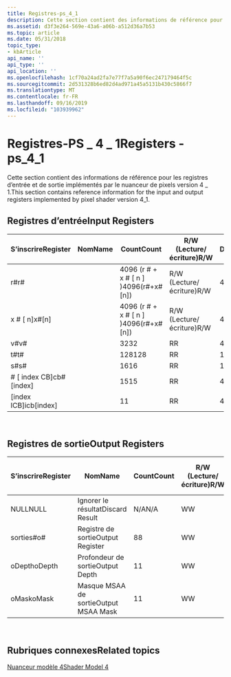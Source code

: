 ```yaml
---
title: Registres-ps_4_1
description: Cette section contient des informations de référence pour les registres d’entrée et de sortie implémentés par le nuanceur de pixels version 4 \_ 1.
ms.assetid: d3f3e264-569e-43a6-a06b-a512d36a7b53
ms.topic: article
ms.date: 05/31/2018
topic_type:
- kbArticle
api_name: ''
api_type: ''
api_location: ''
ms.openlocfilehash: 1cf70a24ad2fa7e77f7a5a90f6ec247179464f5c
ms.sourcegitcommit: 2d531328b6ed82d4ad971a45a5131b430c5866f7
ms.translationtype: MT
ms.contentlocale: fr-FR
ms.lasthandoff: 09/16/2019
ms.locfileid: "103939962"
---
```

# <a name="registers---ps_4_1"></a><span data-ttu-id="24fda-103">Registres-PS \_ 4 \_ 1</span><span class="sxs-lookup"><span data-stu-id="24fda-103">Registers - ps\_4\_1</span></span>

<span data-ttu-id="24fda-104">Cette section contient des informations de référence pour les registres d’entrée et de sortie implémentés par le nuanceur de pixels version 4 \_ 1.</span><span class="sxs-lookup"><span data-stu-id="24fda-104">This section contains reference information for the input and output registers implemented by pixel shader version 4\_1.</span></span>

## <a name="input-registers"></a><span data-ttu-id="24fda-105">Registres d’entrée</span><span class="sxs-lookup"><span data-stu-id="24fda-105">Input Registers</span></span>



| <span data-ttu-id="24fda-106">S’inscrire</span><span class="sxs-lookup"><span data-stu-id="24fda-106">Register</span></span>      | <span data-ttu-id="24fda-107">Nom</span><span class="sxs-lookup"><span data-stu-id="24fda-107">Name</span></span> | <span data-ttu-id="24fda-108">Count</span><span class="sxs-lookup"><span data-stu-id="24fda-108">Count</span></span>              | <span data-ttu-id="24fda-109">R/W (Lecture/écriture)</span><span class="sxs-lookup"><span data-stu-id="24fda-109">R/W</span></span> | <span data-ttu-id="24fda-110">Dimension</span><span class="sxs-lookup"><span data-stu-id="24fda-110">Dimension</span></span> | <span data-ttu-id="24fda-111">Indexable par r\#</span><span class="sxs-lookup"><span data-stu-id="24fda-111">Indexable by r\#</span></span> | <span data-ttu-id="24fda-112">Valeurs par défaut</span><span class="sxs-lookup"><span data-stu-id="24fda-112">Defaults</span></span> | <span data-ttu-id="24fda-113">DCL obligatoire</span><span class="sxs-lookup"><span data-stu-id="24fda-113">Requires DCL</span></span> |
|---------------|------|--------------------|-----|-----------|------------------|----------|--------------|
| <span data-ttu-id="24fda-114">r\#</span><span class="sxs-lookup"><span data-stu-id="24fda-114">r\#</span></span>           |      | <span data-ttu-id="24fda-115">4096 (r \# + x \# \[ n \] )</span><span class="sxs-lookup"><span data-stu-id="24fda-115">4096(r\#+x\#\[n\])</span></span> | <span data-ttu-id="24fda-116">R/W (Lecture/écriture)</span><span class="sxs-lookup"><span data-stu-id="24fda-116">R/W</span></span> | <span data-ttu-id="24fda-117">4</span><span class="sxs-lookup"><span data-stu-id="24fda-117">4</span></span>         | <span data-ttu-id="24fda-118">Non</span><span class="sxs-lookup"><span data-stu-id="24fda-118">No</span></span>               | <span data-ttu-id="24fda-119">None</span><span class="sxs-lookup"><span data-stu-id="24fda-119">None</span></span>     | <span data-ttu-id="24fda-120">Oui</span><span class="sxs-lookup"><span data-stu-id="24fda-120">Yes</span></span>          |
| <span data-ttu-id="24fda-121">x \# \[ n\]</span><span class="sxs-lookup"><span data-stu-id="24fda-121">x\#\[n\]</span></span>      |      | <span data-ttu-id="24fda-122">4096 (r \# + x \# \[ n \] )</span><span class="sxs-lookup"><span data-stu-id="24fda-122">4096(r\#+x\#\[n\])</span></span> | <span data-ttu-id="24fda-123">R/W (Lecture/écriture)</span><span class="sxs-lookup"><span data-stu-id="24fda-123">R/W</span></span> | <span data-ttu-id="24fda-124">4</span><span class="sxs-lookup"><span data-stu-id="24fda-124">4</span></span>         | <span data-ttu-id="24fda-125">Oui</span><span class="sxs-lookup"><span data-stu-id="24fda-125">Yes</span></span>              | <span data-ttu-id="24fda-126">None</span><span class="sxs-lookup"><span data-stu-id="24fda-126">None</span></span>     | <span data-ttu-id="24fda-127">Oui</span><span class="sxs-lookup"><span data-stu-id="24fda-127">Yes</span></span>          |
| <span data-ttu-id="24fda-128">v\#</span><span class="sxs-lookup"><span data-stu-id="24fda-128">v\#</span></span>           |      | <span data-ttu-id="24fda-129">32</span><span class="sxs-lookup"><span data-stu-id="24fda-129">32</span></span>                 | <span data-ttu-id="24fda-130">R</span><span class="sxs-lookup"><span data-stu-id="24fda-130">R</span></span>   | <span data-ttu-id="24fda-131">4</span><span class="sxs-lookup"><span data-stu-id="24fda-131">4</span></span>         | <span data-ttu-id="24fda-132">Oui</span><span class="sxs-lookup"><span data-stu-id="24fda-132">Yes</span></span>              | <span data-ttu-id="24fda-133">None</span><span class="sxs-lookup"><span data-stu-id="24fda-133">None</span></span>     | <span data-ttu-id="24fda-134">Oui</span><span class="sxs-lookup"><span data-stu-id="24fda-134">Yes</span></span>          |
| <span data-ttu-id="24fda-135">t\#</span><span class="sxs-lookup"><span data-stu-id="24fda-135">t\#</span></span>           |      | <span data-ttu-id="24fda-136">128</span><span class="sxs-lookup"><span data-stu-id="24fda-136">128</span></span>                | <span data-ttu-id="24fda-137">R</span><span class="sxs-lookup"><span data-stu-id="24fda-137">R</span></span>   | <span data-ttu-id="24fda-138">1</span><span class="sxs-lookup"><span data-stu-id="24fda-138">1</span></span>         | <span data-ttu-id="24fda-139">Non</span><span class="sxs-lookup"><span data-stu-id="24fda-139">No</span></span>               | <span data-ttu-id="24fda-140">None</span><span class="sxs-lookup"><span data-stu-id="24fda-140">None</span></span>     | <span data-ttu-id="24fda-141">Oui</span><span class="sxs-lookup"><span data-stu-id="24fda-141">Yes</span></span>          |
| <span data-ttu-id="24fda-142">s\#</span><span class="sxs-lookup"><span data-stu-id="24fda-142">s\#</span></span>           |      | <span data-ttu-id="24fda-143">16</span><span class="sxs-lookup"><span data-stu-id="24fda-143">16</span></span>                 | <span data-ttu-id="24fda-144">R</span><span class="sxs-lookup"><span data-stu-id="24fda-144">R</span></span>   | <span data-ttu-id="24fda-145">1</span><span class="sxs-lookup"><span data-stu-id="24fda-145">1</span></span>         | <span data-ttu-id="24fda-146">Non</span><span class="sxs-lookup"><span data-stu-id="24fda-146">No</span></span>               | <span data-ttu-id="24fda-147">None</span><span class="sxs-lookup"><span data-stu-id="24fda-147">None</span></span>     | <span data-ttu-id="24fda-148">Oui</span><span class="sxs-lookup"><span data-stu-id="24fda-148">Yes</span></span>          |
| <span data-ttu-id="24fda-149">\# \[ index CB\]</span><span class="sxs-lookup"><span data-stu-id="24fda-149">cb\#\[index\]</span></span> |      | <span data-ttu-id="24fda-150">15</span><span class="sxs-lookup"><span data-stu-id="24fda-150">15</span></span>                 | <span data-ttu-id="24fda-151">R</span><span class="sxs-lookup"><span data-stu-id="24fda-151">R</span></span>   | <span data-ttu-id="24fda-152">4</span><span class="sxs-lookup"><span data-stu-id="24fda-152">4</span></span>         | <span data-ttu-id="24fda-153">Oui (contenu)</span><span class="sxs-lookup"><span data-stu-id="24fda-153">Yes(Contents)</span></span>    | <span data-ttu-id="24fda-154">Aucun</span><span class="sxs-lookup"><span data-stu-id="24fda-154">None</span></span>     | <span data-ttu-id="24fda-155">Oui</span><span class="sxs-lookup"><span data-stu-id="24fda-155">Yes</span></span>          |
| <span data-ttu-id="24fda-156">\[index ICB\]</span><span class="sxs-lookup"><span data-stu-id="24fda-156">icb\[index\]</span></span>  |      | <span data-ttu-id="24fda-157">1</span><span class="sxs-lookup"><span data-stu-id="24fda-157">1</span></span>                  | <span data-ttu-id="24fda-158">R</span><span class="sxs-lookup"><span data-stu-id="24fda-158">R</span></span>   | <span data-ttu-id="24fda-159">4</span><span class="sxs-lookup"><span data-stu-id="24fda-159">4</span></span>         | <span data-ttu-id="24fda-160">Oui (contenu)</span><span class="sxs-lookup"><span data-stu-id="24fda-160">Yes(Contents)</span></span>    | <span data-ttu-id="24fda-161">Aucun</span><span class="sxs-lookup"><span data-stu-id="24fda-161">None</span></span>     | <span data-ttu-id="24fda-162">Oui</span><span class="sxs-lookup"><span data-stu-id="24fda-162">Yes</span></span>          |



 

## <a name="output-registers"></a><span data-ttu-id="24fda-163">Registres de sortie</span><span class="sxs-lookup"><span data-stu-id="24fda-163">Output Registers</span></span>



| <span data-ttu-id="24fda-164">S’inscrire</span><span class="sxs-lookup"><span data-stu-id="24fda-164">Register</span></span> | <span data-ttu-id="24fda-165">Nom</span><span class="sxs-lookup"><span data-stu-id="24fda-165">Name</span></span>             | <span data-ttu-id="24fda-166">Count</span><span class="sxs-lookup"><span data-stu-id="24fda-166">Count</span></span> | <span data-ttu-id="24fda-167">R/W (Lecture/écriture)</span><span class="sxs-lookup"><span data-stu-id="24fda-167">R/W</span></span> | <span data-ttu-id="24fda-168">Dimension</span><span class="sxs-lookup"><span data-stu-id="24fda-168">Dimension</span></span> | <span data-ttu-id="24fda-169">Indexable par r\#</span><span class="sxs-lookup"><span data-stu-id="24fda-169">Indexable by r\#</span></span> | <span data-ttu-id="24fda-170">Valeurs par défaut</span><span class="sxs-lookup"><span data-stu-id="24fda-170">Defaults</span></span> | <span data-ttu-id="24fda-171">DCL obligatoire</span><span class="sxs-lookup"><span data-stu-id="24fda-171">Requires DCL</span></span> |
|----------|------------------|-------|-----|-----------|------------------|----------|--------------|
| <span data-ttu-id="24fda-172">NULL</span><span class="sxs-lookup"><span data-stu-id="24fda-172">NULL</span></span>     | <span data-ttu-id="24fda-173">Ignorer le résultat</span><span class="sxs-lookup"><span data-stu-id="24fda-173">Discard Result</span></span>   | <span data-ttu-id="24fda-174">N/A</span><span class="sxs-lookup"><span data-stu-id="24fda-174">N/A</span></span>   | <span data-ttu-id="24fda-175">W</span><span class="sxs-lookup"><span data-stu-id="24fda-175">W</span></span>   | <span data-ttu-id="24fda-176">N/A</span><span class="sxs-lookup"><span data-stu-id="24fda-176">N/A</span></span>       | <span data-ttu-id="24fda-177">N/A</span><span class="sxs-lookup"><span data-stu-id="24fda-177">N/A</span></span>              | <span data-ttu-id="24fda-178">N/A</span><span class="sxs-lookup"><span data-stu-id="24fda-178">N/A</span></span>      | <span data-ttu-id="24fda-179">Non</span><span class="sxs-lookup"><span data-stu-id="24fda-179">No</span></span>           |
| <span data-ttu-id="24fda-180">sorties\#</span><span class="sxs-lookup"><span data-stu-id="24fda-180">o\#</span></span>      | <span data-ttu-id="24fda-181">Registre de sortie</span><span class="sxs-lookup"><span data-stu-id="24fda-181">Output Register</span></span>  | <span data-ttu-id="24fda-182">8</span><span class="sxs-lookup"><span data-stu-id="24fda-182">8</span></span>     | <span data-ttu-id="24fda-183">W</span><span class="sxs-lookup"><span data-stu-id="24fda-183">W</span></span>   | <span data-ttu-id="24fda-184">N/A</span><span class="sxs-lookup"><span data-stu-id="24fda-184">N/A</span></span>       | <span data-ttu-id="24fda-185">N/A</span><span class="sxs-lookup"><span data-stu-id="24fda-185">N/A</span></span>              | <span data-ttu-id="24fda-186">4</span><span class="sxs-lookup"><span data-stu-id="24fda-186">4</span></span>        | <span data-ttu-id="24fda-187">Non</span><span class="sxs-lookup"><span data-stu-id="24fda-187">No</span></span>           |
| <span data-ttu-id="24fda-188">oDepth</span><span class="sxs-lookup"><span data-stu-id="24fda-188">oDepth</span></span>   | <span data-ttu-id="24fda-189">Profondeur de sortie</span><span class="sxs-lookup"><span data-stu-id="24fda-189">Output Depth</span></span>     | <span data-ttu-id="24fda-190">1</span><span class="sxs-lookup"><span data-stu-id="24fda-190">1</span></span>     | <span data-ttu-id="24fda-191">W</span><span class="sxs-lookup"><span data-stu-id="24fda-191">W</span></span>   | <span data-ttu-id="24fda-192">N/A</span><span class="sxs-lookup"><span data-stu-id="24fda-192">N/A</span></span>       | <span data-ttu-id="24fda-193">N/A</span><span class="sxs-lookup"><span data-stu-id="24fda-193">N/A</span></span>              | <span data-ttu-id="24fda-194">1</span><span class="sxs-lookup"><span data-stu-id="24fda-194">1</span></span>        | <span data-ttu-id="24fda-195">N/A</span><span class="sxs-lookup"><span data-stu-id="24fda-195">N/A</span></span>          |
| <span data-ttu-id="24fda-196">oMask</span><span class="sxs-lookup"><span data-stu-id="24fda-196">oMask</span></span>    | <span data-ttu-id="24fda-197">Masque MSAA de sortie</span><span class="sxs-lookup"><span data-stu-id="24fda-197">Output MSAA Mask</span></span> | <span data-ttu-id="24fda-198">1</span><span class="sxs-lookup"><span data-stu-id="24fda-198">1</span></span>     | <span data-ttu-id="24fda-199">W</span><span class="sxs-lookup"><span data-stu-id="24fda-199">W</span></span>   | <span data-ttu-id="24fda-200">N/A</span><span class="sxs-lookup"><span data-stu-id="24fda-200">N/A</span></span>       | <span data-ttu-id="24fda-201">N/A</span><span class="sxs-lookup"><span data-stu-id="24fda-201">N/A</span></span>              | <span data-ttu-id="24fda-202">1</span><span class="sxs-lookup"><span data-stu-id="24fda-202">1</span></span>        | <span data-ttu-id="24fda-203">N/A</span><span class="sxs-lookup"><span data-stu-id="24fda-203">N/A</span></span>          |



 

## <a name="related-topics"></a><span data-ttu-id="24fda-204">Rubriques connexes</span><span class="sxs-lookup"><span data-stu-id="24fda-204">Related topics</span></span>

<dl> <dt>

[<span data-ttu-id="24fda-205">Nuanceur modèle 4</span><span class="sxs-lookup"><span data-stu-id="24fda-205">Shader Model 4</span></span>](dx-graphics-hlsl-sm4.md)
</dt> </dl>

 

 




